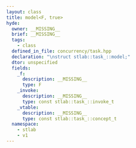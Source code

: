 ```yaml
---
layout: class
title: model<F, true>
hyde:
  owner: __MISSING__
  brief: __MISSING__
  tags:
    - class
  defined_in_file: concurrency/task.hpp
  declaration: "\nstruct stlab::task_::model;"
  dtor: unspecified
  fields:
    _f:
      description: __MISSING__
      type: F
    _invoke:
      description: __MISSING__
      type: const stlab::task_::invoke_t
    _vtable:
      description: __MISSING__
      type: const stlab::task_::concept_t
  namespace:
    - stlab
    - v1
---
```

